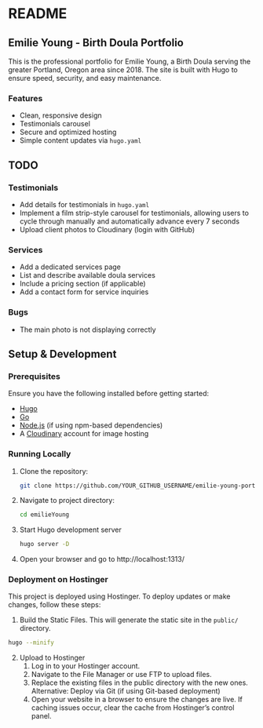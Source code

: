 # README

## Emilie Young - Birth Doula Portfolio

This is the professional portfolio for Emilie Young, a Birth Doula serving the greater Portland, Oregon area since 2018. The site is built with Hugo to ensure speed, security, and easy maintenance.

### Features
- Clean, responsive design
- Testimonials carousel
- Secure and optimized hosting
- Simple content updates via `hugo.yaml`

## TODO

### Testimonials
- Add details for testimonials in `hugo.yaml`
- Implement a film strip-style carousel for testimonials, allowing users to cycle through manually and automatically advance every 7 seconds
- Upload client photos to Cloudinary (login with GitHub)

### Services
- Add a dedicated services page
- List and describe available doula services
- Include a pricing section (if applicable)
- Add a contact form for service inquiries

### Bugs
- The main photo is not displaying correctly

## Setup & Development

### Prerequisites
Ensure you have the following installed before getting started:
- [Hugo](https://gohugo.io/getting-started/installing/)
- [Go](https://go.dev/doc/install)
- [Node.js](https://nodejs.org/) (if using npm-based dependencies)
- A [Cloudinary](https://cloudinary.com/) account for image hosting

### Running Locally
1. Clone the repository:
   ```sh
   git clone https://github.com/YOUR_GITHUB_USERNAME/emilie-young-portfolio.git
2. Navigate to project directory:
    ```sh
    cd emilieYoung
    ```
3. Start Hugo development server
    ```sh
    hugo server -D
    ```
4. Open your browser and go to http://localhost:1313/

### Deployment on Hostinger

This project is deployed using Hostinger. To deploy updates or make changes, follow these steps:

1. Build the Static Files. This will generate the static site in the `public/` directory.

```sh
hugo --minify
```

2. Upload to Hostinger
    1. Log in to your Hostinger account.
    2. Navigate to the File Manager or use FTP to upload files.
    3. Replace the existing files in the public directory with the new ones.
        Alternative: Deploy via Git (if using Git-based deployment)
    4. Open your website in a browser to ensure the changes are live.
        If caching issues occur, clear the cache from Hostinger’s control panel.

